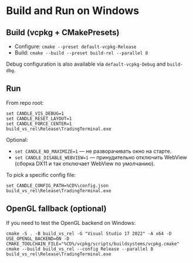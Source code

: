 # Build and Run on Windows

## Build (vcpkg + CMakePresets)

- Configure: `cmake --preset default-vcpkg-Release`
- Build: `cmake --build --preset build-rel --parallel 8`

Debug configuration is also available via `default-vcpkg-Debug` and `build-dbg`.

## Run

From repo root:

```
set CANDLE_VIS_DEBUG=1
set CANDLE_RESET_LAYOUT=1
set CANDLE_FORCE_CENTER=1
build_vs_rel\Release\TradingTerminal.exe
```

Optional:

- `set CANDLE_NO_MAXIMIZE=1` — не разворачивать окно на старте.
- `set CANDLE_DISABLE_WEBVIEW=1` — принудительно отключить WebView (сборка DX11 и так отключает WebView по умолчанию).

To pick a specific config file:

```
set CANDLE_CONFIG_PATH=%CD%\config.json
build_vs_rel\Release\TradingTerminal.exe
```

## OpenGL fallback (optional)

If you need to test the OpenGL backend on Windows:

```
cmake -S . -B build_vs_rel -G "Visual Studio 17 2022" -A x64 -D USE_OPENGL_BACKEND=ON -D CMAKE_TOOLCHAIN_FILE="%CD%/vcpkg/scripts/buildsystems/vcpkg.cmake"
cmake --build build_vs_rel --config Release --parallel 8
build_vs_rel\Release\TradingTerminal.exe
```

